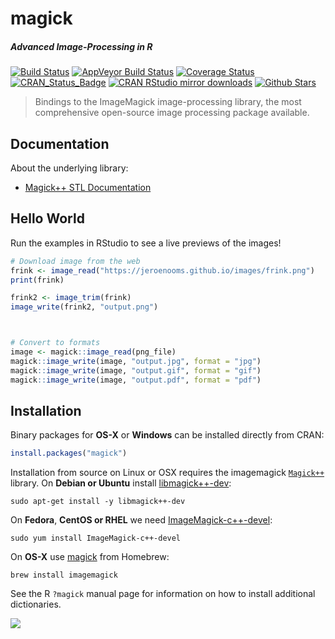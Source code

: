 # magick

##### *Advanced Image-Processing in R*

[![Build Status](https://travis-ci.org/jeroenooms/magick.svg?branch=master)](https://travis-ci.org/jeroenooms/magick)
[![AppVeyor Build Status](https://ci.appveyor.com/api/projects/status/github/jeroenooms/magick?branch=master&svg=true)](https://ci.appveyor.com/project/jeroenooms/magick)
[![Coverage Status](https://codecov.io/github/jeroenooms/magick/coverage.svg?branch=master)](https://codecov.io/github/jeroenooms/magick?branch=master)
[![CRAN_Status_Badge](http://www.r-pkg.org/badges/version/magick)](http://cran.r-project.org/package=magick)
[![CRAN RStudio mirror downloads](http://cranlogs.r-pkg.org/badges/magick)](http://cran.r-project.org/web/packages/magick/index.html)
[![Github Stars](https://img.shields.io/github/stars/jeroenooms/magick.svg?style=social&label=Github)](https://github.com/jeroenooms/magick)

> Bindings to the ImageMagick image-processing library, the
  most comprehensive open-source image processing package available.

## Documentation

About the underlying library:

 - [Magick++ STL Documentation](https://www.imagemagick.org/Magick++/STL.html)

## Hello World

Run the examples in RStudio to see a live previews of the images!

```r
# Download image from the web
frink <- image_read("https://jeroenooms.github.io/images/frink.png")
print(frink)

frink2 <- image_trim(frink)
image_write(frink2, "output.png")



# Convert to formats
image <- magick::image_read(png_file)
magick::image_write(image, "output.jpg", format = "jpg")
magick::image_write(image, "output.gif", format = "gif")
magick::image_write(image, "output.pdf", format = "pdf")

```

## Installation

Binary packages for __OS-X__ or __Windows__ can be installed directly from CRAN:

```r
install.packages("magick")
```

Installation from source on Linux or OSX requires the imagemagick [`Magick++`](https://www.imagemagick.org/Magick++/Documentation.html) library. On __Debian or Ubuntu__ install [libmagick++-dev](https://packages.debian.org/testing/libmagick++-dev):

```
sudo apt-get install -y libmagick++-dev
```

On __Fedora__,  __CentOS or RHEL__ we need [ImageMagick-c++-devel](https://apps.fedoraproject.org/packages/ImageMagick-c++-devel):

```
sudo yum install ImageMagick-c++-devel
````

On __OS-X__ use [magick](https://github.com/Homebrew/homebrew-core/blob/master/Formula/imagemagick.rb) from Homebrew:

```
brew install imagemagick
```

See the R `?magick` manual page for information on how to install additional dictionaries.


[![](http://ropensci.org/public_images/github_footer.png)](http://ropensci.org)

